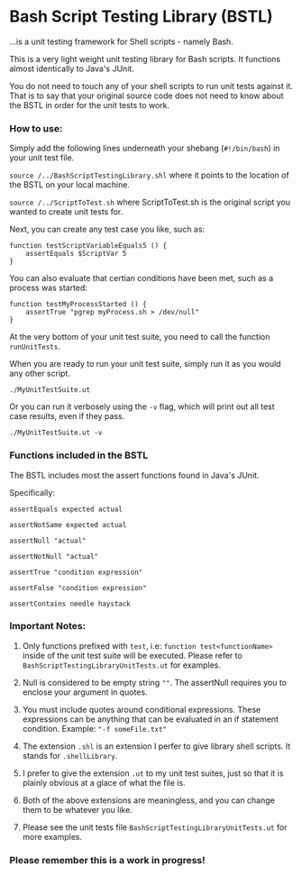 # Bash Script Testing Library (BSTL)
...is a unit testing framework for Shell scripts - namely Bash.  

This is a very light weight unit testing library for Bash scripts.  It functions almost identically to Java's JUnit.

You do not need to touch any of your shell scripts to run unit tests against it.  That is to say that your original source code does not need to know about the BSTL in order for the unit tests to work.  

### How to use:
Simply add the following lines underneath your shebang (`#!/bin/bash`) in your unit test file.

`source /../BashScriptTestingLibrary.shl` where it points to the location of the BSTL on your local machine. 

`source /../ScriptToTest.sh`  where ScriptToTest.sh is the original script you wanted to create unit tests for.

Next, you can create any test case you like, such as:

```
function testScriptVariableEquals5 () {
    assertEquals $ScriptVar 5
} 
```

You can also evaluate that certian conditions have been met, such as a process was started:

```
function testMyProcessStarted () {
    assertTrue "pgrep myProcess.sh > /dev/null"
} 
```

At the very bottom of your unit test suite, you need to call the function `runUnitTests`.

When you are ready to run your unit test suite, simply run it as you would any other script.

`./MyUnitTestSuite.ut`

Or you can run it verbosely using the `-v` flag, which will print out all test case results, even if they pass.  

`./MyUnitTestSuite.ut -v`


### Functions included in the BSTL
The BSTL includes most the assert functions found in Java's JUnit.

Specifically:

`assertEquals expected actual`

`assertNotSame expected actual`

`assertNull "actual"`

`assertNotNull "actual"`

`assertTrue "condition expression"`

`assertFalse "condition expression"`

`assertContains needle haystack`

### Important Notes:

1. Only functions prefixed with `test`, i.e: `function test<functionName>` inside of the unit test suite will be executed. Please refer to `BashScriptTestingLibraryUnitTests.ut` for examples.

2. Null is considered to be empty string `""`. The assertNull requires you to enclose your argument in quotes.

3. You must include quotes around conditional expressions.  These expressions can be anything that can be evaluated in an if statement condition.  Example: `"-f someFile.txt"`

4. The extension `.shl` is an extension I perfer to give library shell scripts.  It stands for `.shellLibrary`. 

5. I prefer to give the extension `.ut` to my unit test suites, just so that it is plainly obvious at a glace of what the file is.  

6. Both of the above extensions are meaningless, and you can change them to be whatever you like.

7. Please see the unit tests file `BashScriptTestingLibraryUnitTests.ut` for more examples.  

### Please remember this is a work in progress!
